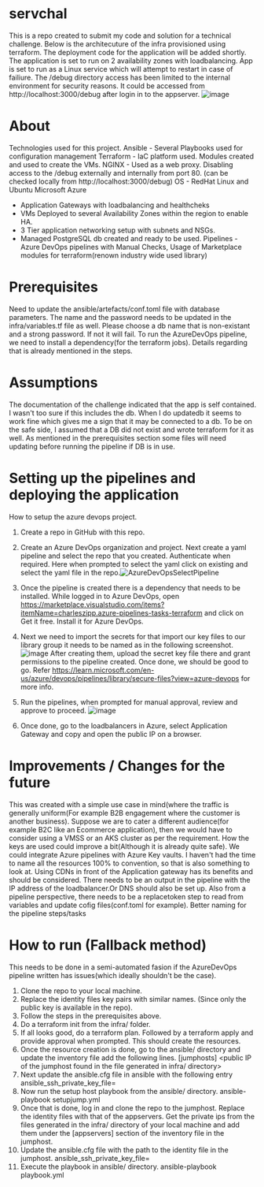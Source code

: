 # servchal
This is a repo created to submit my code and solution for a technical challenge. Below is the architecuture of the infra provisioned using terraform. The deployment code for the application will be added shortly. The application is set to run on 2 availability zones with loadbalancing. App is set to run as a Linux service which will attempt to restart in case of failiure. The /debug directory access has been limited to the internal environment for security reasons. It could be accessed from http://localhost:3000/debug after login in to the appserver.
![image](https://user-images.githubusercontent.com/19792463/221649882-8d635ed6-04ee-4fde-8a80-ee64ba4dfd89.png)

# About
Technologies used for this project.
Ansible - Several Playbooks used for configuration management
Terraform - IaC platform used. Modules created and used to create the VMs.
NGINX - Used as a web proxy. Disabling access to the /debug externally and internally from port 80. (can be checked locally from http://localhost:3000/debug)
OS - RedHat Linux and Ubuntu
Microsoft Azure 
- Application Gateways with loadbalancing and healthcheks
- VMs Deployed to several Availability Zones within the region to enable HA.
- 3 Tier application networking setup with subnets and NSGs.
- Managed PostgreSQL db created and ready to be used.
Pipelines - Azure DevOps pipelines with Manual Checks, Usage of Marketplace modules for terraform(renown industry wide used library)

# Prerequisites
Need to update the ansible/artefacts/conf.toml file with database parameters. The name and the password needs to be updated in the infra/variables.tf file as well. Please choose a db name that is non-existant and a strong password. If not it will fail. To run the AzureDevOps pipeline, we need to install a dependency(for the terraform jobs). Details regarding that is already mentioned in the steps.

# Assumptions
The documentation of the challenge indicated that the app is self contained. I wasn't too sure if this includes the db. When I do updatedb it seems to work fine which gives me a sign that it may be connected to a db. To be on the safe side, I assumed that a DB did not exist and wrote terraform for it as well. As mentioned in the prerequisites section some files will need updating before running the pipeline if DB is in use.

# Setting up the pipelines and deploying the application

How to setup the azure devops project.
1. Create a repo in GitHub with this repo.
2. Create an Azure DevOps organization and project. Next create a yaml pipeline and select the repo that you created. Authenticate when required. Here when prompted to select the yaml click on existing and select the yaml file in the repo.![AzureDevOpsSelectPipeline](https://user-images.githubusercontent.com/19792463/222588826-070ee495-cc5b-4a5f-941c-812b820a71ab.png)

3. Once the pipeline is created there is a dependency that needs to be installed. While logged in to Azure DevOps, open https://marketplace.visualstudio.com/items?itemName=charleszipp.azure-pipelines-tasks-terraform and click on Get it free. Install it for Azure DevOps.
4. Next we need to import the secrets for that import our key files to our library group it needs to be named as in the following screenshot. ![image](https://user-images.githubusercontent.com/19792463/222590077-52bbfb76-2f70-48e7-943b-b657c2940cf7.png)
After creating them, upload the secret key file there and grant permissions to the pipeline created. Once done, we should be good to go. Refer https://learn.microsoft.com/en-us/azure/devops/pipelines/library/secure-files?view=azure-devops for more info.
5. Run the pipelines, when prompted for manual approval, review and approve to proceed.
![image](https://user-images.githubusercontent.com/19792463/222994476-4105a5a4-5cea-4dc9-bf5e-df7cea8382e8.png)
6. Once done, go to the loadbalancers in Azure, select Application Gateway and copy and open the public IP on a browser.

# Improvements / Changes for the future
This was created with a simple use case in mind(where the traffic is generally uniform(For example B2B engagement where the customer is another business). Suppose we are to cater a different audience(for example B2C like an Ecommerce application), then we would have to consider using a VMSS or an AKS cluster as per the requirement. How the keys are used could improve a bit(Although it is already quite safe). We could integrate Azure pipelines with Azure Key vaults. I haven't had the time to name all the resources 100% to convention, so that is also something to look at. Using CDNs in front of the Application gateway has its benefits and should be considered. There needs to be an output in the pipeline with the IP address of the loadbalancer.Or DNS should also be set up. Also from a pipeline perspective, there needs to be a replacetoken step to read from variables and update cofig files(conf.toml for example). Better naming for the pipeline steps/tasks

# How to run (Fallback method)
This needs to be done in a semi-automated fasion if the AzureDevOps pipeline written has issues(which ideally shouldn't be the case).
1. Clone the repo to your local machine.
2. Replace the identity files key pairs with similar names. (Since only the public key is available in the repo).
3. Follow the steps in the prerequisites above.
4. Do a terraform init from the infra/ folder.
5. If all looks good, do a terraform plan. Followed by a terraform apply and provide approval when prompted. This should create the resources.
6. Once the resource creation is done, go to the ansible/ directory and update the inventory file add the following lines.
      [jumphosts]
      <public IP of the jumphost found in the file generated in infra/ directory>
7. Next update the ansible.cfg file in ansible with the following entry 
      ansible_ssh_private_key_file=<path to the key file of the jumphost>
8. Now run the setup host playbook from the ansible/ directory. 
      ansible-playbook setupjump.yml
9. Once that is done, log in and clone the repo to the jumphost. Replace the identity files with that of the appservers. Get the private ips from the files generated in the infra/ directory of your local machine and add them under the [appservers] section of the inventory file in the jumphost. 
10. Update the ansible.cfg file with the path to the identity file in the jumphost.
        ansible_ssh_private_key_file=<path to the key file of the appservers>
11. Execute the playbook in ansible/ directory.
    ansible-playbook playbook.yml

